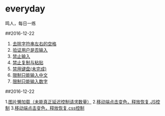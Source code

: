 # everyday
鸣人，每日一练

##2016-12-22

1.  [去除字符串左右的空格](2016.11/1.html)
2.  [验证用户是否输入](2016.11/2.html)
3.  [禁止输入](2016.11/3.html) 
4.  [禁止复制与粘贴](2016.11/4.html)
5.  [禁用键盘(未完成)](2016.11/5.html)
6.  [限制只能输入中文](2016.11/6.html)
7.  [限制只能输入数字](2016.11/7.html)

##2016-12-22

1.[图片懒加载（未能真正延迟控制请求数量）](2016.11/img/img.html)
2.[移动端点击变色，释放恢复,JS控制](2016.11/23/js.html)
3.[移动端点击变色，释放恢复,css控制](2016.11/23/css.html)
